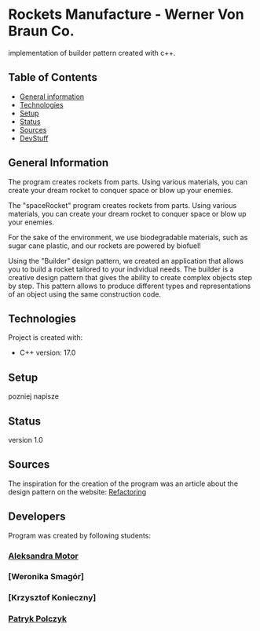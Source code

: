 # Rockets Manufacture - Werner Von Braun Co.

implementation of builder pattern created with c++.

## Table of Contents

* [General information](#general-information)
* [Technologies](#technologies)
* [Setup](#setup)
* [Status](#status)
* [Sources](#sources)
* [DevStuff](#developers)

## General Information

  The program creates rockets from parts. Using various materials, you can create your dream rocket to conquer space or blow up your enemies.
  
  The "spaceRocket" program creates rockets from parts. Using various materials, you can create your dream rocket to conquer space or blow up your enemies.

  For the sake of the environment, we use biodegradable materials, such as sugar cane plastic, and our rockets are powered by biofuel!

  Using the "Builder" design pattern, we created an application that allows you to build a rocket tailored to your individual needs.
  The builder is a creative design pattern that gives the ability to create complex objects step by step. This pattern allows to produce different types and representations of an object using the same construction code.

## Technologies

  Project is created with:
  * C++ version: 17.0

## Setup

pozniej napisze

## Status

  version 1.0
  
## Sources

  The inspiration for the creation of the program was an article about the design pattern on the website:
[Refactoring](https://refactoring.guru/pl/design-patterns/builder?fbclid=IwAR1rcdXvBowsoDcANUUvhslLGe2IGXwATqt070e-DtIxNwmpw37gZfWRLNA)

## Developers

  Program was created by following students:
### [Aleksandra Motor](https://github.com/AleksandraMotor)
### [Weronika Smagór]
### [Krzysztof Konieczny]
### [Patryk Polczyk](https://github.com/ppolczyk)
